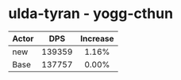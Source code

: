 # ulda-tyran - yogg-cthun
| Actor | DPS | Increase |
|---|:---:|:---:|
|new|139359|1.16%|
|Base|137757|0.00%|
